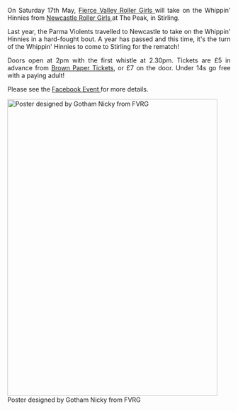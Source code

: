 <html><body><p style="text-align:justify;">On Saturday 17th May, <a title="FVRG Facebook Page" href="http://www.facebook.com/FierceValleyRG" target="_blank">Fierce Valley Roller Girls </a>will take on the Whippin' Hinnies from <a title="Newcastle Roller Girls Facebook Page" href="https://www.facebook.com/newcastlerollergirls?fref=ts" target="_blank">Newcastle Roller Girls </a>at The Peak, in Stirling.</p>
<p style="text-align:justify;">Last year, the Parma Violents travelled to Newcastle to take on the Whippin' Hinnies in a hard-fought bout. A year has passed and this time, it's the turn of the Whippin' Hinnies to come to Stirling for the rematch!</p>
<p style="text-align:justify;">Doors open at 2pm with the first whistle at 2.30pm. Tickets are £5 in advance from <a title="Buy Tickets" href="http://www.brownpapertickets.com/event/670132" target="_blank">Brown Paper Tickets</a>, or £7 on the door. Under 14s go free with a paying adult!</p>
<p style="text-align:justify;">Please see the <a title="FVRG Facebook Event" href="https://www.facebook.com/events/688155881225496/" target="_blank">Facebook Event </a>for more details.</p>


<a href="http://scottishrollerderbyblog.com/2014/05/1510617_777560178922503_8012496889443094198_n.jpg"><img class="size-full wp-image-3407" src="http://scottishrollerderbyblog.com/2014/05/1510617_777560178922503_8012496889443094198_n.jpg" alt="Poster designed by Gotham Nicky from FVRG" width="474" height="669"></a> Poster designed by Gotham Nicky from FVRG
<p style="text-align:justify;"></p></body></html>
